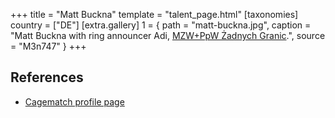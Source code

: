 +++
title = "Matt Buckna"
template = "talent_page.html"
[taxonomies]
country = ["DE"]
[extra.gallery]
1 = { path = "matt-buckna.jpg", caption = "Matt Buckna with ring announcer Adi, [MZW+PpW Żadnych Granic](@/e/mzw/2023-09-23-mzw_ppw-zadnych-granic.md).", source = "M3n747" }
+++

## References

* [Cagematch profile page](https://www.cagematch.net/?id=2&nr=22061)
